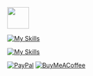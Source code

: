 

<img width="50" src="https://user-images.githubusercontent.com/74038190/226127927-3feb953e-cc01-482e-b732-311b2907991f.gif" />

[![My Skills](https://skillicons.dev/icons?i=c,cpp,cs,js,py,html,css,flask)](https://skillicons.dev)

[![My Skills](https://skillicons.dev/icons?i=blender,godot,unreal,unity)](https://skillicons.dev)

[![PayPal](https://img.shields.io/badge/PayPal-00457C?style=for-the-badge&logo=paypal&logoColor=white)](https://www.paypal.com/paypalme/tg27000) 
[![BuyMeACoffee](https://img.shields.io/badge/Buy%20Me%20a%20Coffee-ffdd00?style=for-the-badge&logo=buy-me-a-coffee&logoColor=black)](https://buymeacoffee.com/tobygardinn)


